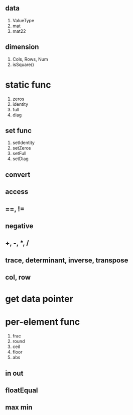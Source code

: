 ## data
1. ValueType
2. mat
3. mat22

## dimension
1. Cols, Rows, Num
2. isSquare()

# static func
1. zeros
2. identity
3. full
4. diag

## set func 
1. setIdentity
2. setZeros
3. setFull
4. setDiag

## convert 

## access

## ==, !=

## negative

## +, -, *, /

## trace, determinant, inverse, transpose

## col, row

# get data pointer

# per-element func
1. frac
2. round
3. ceil
4. floor
5. abs

## in out

## floatEqual

## max min